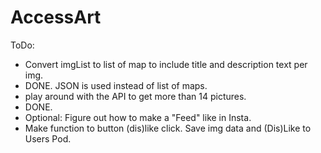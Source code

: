 # AccessArt

ToDo:
- Convert imgList to list of map to include title and description text per img. 
-   DONE. JSON is used instead of list of maps.
- play around with the API to get more than 14 pictures.
-   DONE.
- Optional: Figure out how to make a "Feed" like in Insta.  
- Make function to button (dis)like click. Save img data and (Dis)Like to Users Pod.  
